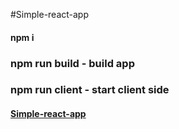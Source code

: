 ﻿#Simple-react-app
#### npm i
### npm run build - build app
### npm run client - start client side
#### [Simple-react-app](http://vingeb0.zzz.com.ua/simple-react-app/)
